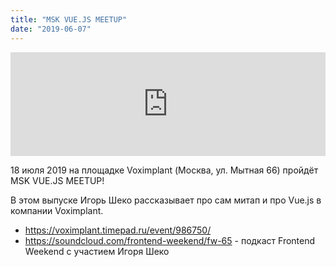 ```yaml
---
title: "MSK VUE.JS MEETUP"
date: "2019-06-07"
---
```


<iframe width="100%" height="166" scrolling="no" frameborder="no" allow="autoplay" src="https://w.soundcloud.com/player/?url=https%3A//api.soundcloud.com/tracks/633139671&color=%23ff5500&auto_play=false&hide_related=true&show_comments=true&show_user=true&show_reposts=false&show_teaser=true"></iframe>

18 июля 2019 на площадке Voximplant (Москва, ул. Мытная 66) пройдёт MSK VUE.JS MEETUP!

В этом выпуске Игорь Шеко рассказывает про сам митап и про Vue.js в компании Voximplant.

- https://voximplant.timepad.ru/event/986750/
- https://soundcloud.com/frontend-weekend/fw-65 - подкаст Frontend Weekend с участием Игоря Шеко
